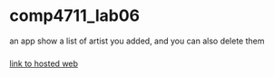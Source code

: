 # comp4711_lab06

an app show a list of artist you added, and you can also delete them

###

[link to hosted web](https://artist-lab06-comp4711.herokuapp.com)
